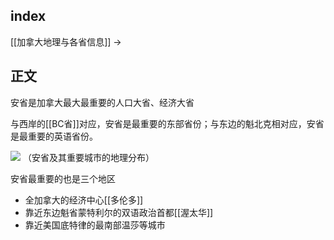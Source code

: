 
## index

[[加拿大地理与各省信息]] ->


## 正文

安省是加拿大最大最重要的人口大省、经济大省

与西岸的[[BC省]]对应，安省是最重要的东部省份；与东边的魁北克相对应，安省是最重要的英语省份。

![](https://picture-guan.oss-cn-hangzhou.aliyuncs.com/20230301131636.png)
（安省及其重要城市的地理分布）

安省最重要的也是三个地区
- 全加拿大的经济中心[[多伦多]]
- 靠近东边魁省蒙特利尔的双语政治首都[[渥太华]]
- 靠近美国底特律的最南部温莎等城市